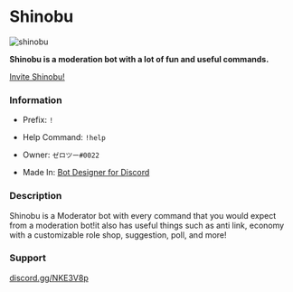 # Shinobu
![shinobu](https://cdn.discordapp.com/avatars/756119164544090163/f514d388fa1e20e0869e0a58ed80dbdd.png?size=2048)

**Shinobu is a moderation bot with a lot of fun and useful commands.**

[Invite Shinobu!](https://discord.com/oauth2/authorize?client_id=756119164544090163&scope=bot&permissions=2147483647)

### Information
- Prefix: `!`

- Help Command: `!help`

- Owner: `ゼロツー#0022`

- Made In: [Bot Designer for Discord](https://botdesignerdiscord.com)

### Description
Shinobu is a Moderator bot with every command that you would expect from a moderation bot!it also has useful things such as anti link, economy with a customizable role shop, suggestion, poll, and more!

### Support
[discord.gg/NKE3V8p](https://discord.gg/NKE3V8p)
